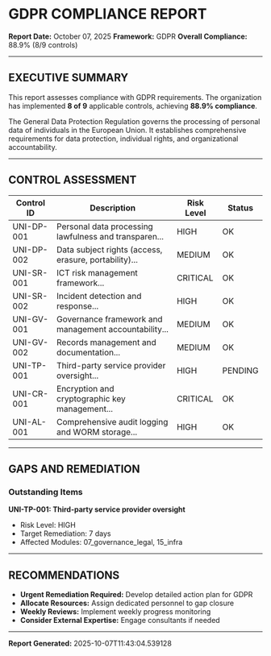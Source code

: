
# GDPR COMPLIANCE REPORT

**Report Date:** October 07, 2025
**Framework:** GDPR
**Overall Compliance:** 88.9% (8/9 controls)

---

## EXECUTIVE SUMMARY

This report assesses compliance with GDPR requirements. The organization has implemented **8 of 9** applicable controls, achieving **88.9% compliance**.

The General Data Protection Regulation governs the processing of personal data of individuals in the European Union. It establishes comprehensive requirements for data protection, individual rights, and organizational accountability.

---

## CONTROL ASSESSMENT

| Control ID | Description | Risk Level | Status |
|------------|-------------|------------|--------|
| UNI-DP-001 | Personal data processing lawfulness and transparen... | HIGH | OK |
| UNI-DP-002 | Data subject rights (access, erasure, portability)... | MEDIUM | OK |
| UNI-SR-001 | ICT risk management framework... | CRITICAL | OK |
| UNI-SR-002 | Incident detection and response... | HIGH | OK |
| UNI-GV-001 | Governance framework and management accountability... | MEDIUM | OK |
| UNI-GV-002 | Records management and documentation... | MEDIUM | OK |
| UNI-TP-001 | Third-party service provider oversight... | HIGH | PENDING |
| UNI-CR-001 | Encryption and cryptographic key management... | CRITICAL | OK |
| UNI-AL-001 | Comprehensive audit logging and WORM storage... | HIGH | OK |


---

## GAPS AND REMEDIATION

### Outstanding Items


**UNI-TP-001: Third-party service provider oversight**
- Risk Level: HIGH
- Target Remediation: 7 days
- Affected Modules: 07_governance_legal, 15_infra


---

## RECOMMENDATIONS


- **Urgent Remediation Required:** Develop detailed action plan for GDPR
- **Allocate Resources:** Assign dedicated personnel to gap closure
- **Weekly Reviews:** Implement weekly progress monitoring
- **Consider External Expertise:** Engage consultants if needed


---

**Report Generated:** 2025-10-07T11:43:04.539128

